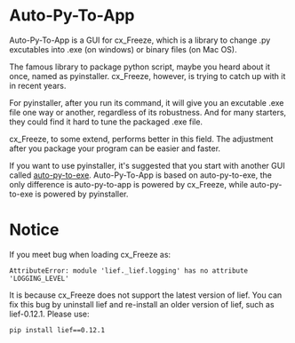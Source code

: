 # Auto-Py-To-App
 Auto-Py-To-App is a GUI for cx_Freeze, which is a library to change .py excutables into .exe (on windows) or binary files (on Mac OS).

 The famous library to package python script, maybe you heard about it once, named as pyinstaller. cx_Freeze, however, is trying to catch up with it in recent years.

 For pyinstaller, after you run its command, it will give you an excutable .exe file one way or another, regardless of its robustness. And for many starters, they could find it hard to tune the packaged .exe file.

 cx_Freeze, to some extend, performs better in this field. The adjustment after you package your program can be easier and faster.

 If you want to use pyinstaller, it's suggested that you start with another GUI called [auto-py-to-exe](https://pypi.org/project/auto-py-to-exe/). Auto-Py-To-App is based on auto-py-to-exe, the only difference is auto-py-to-app is powered by cx_Freeze, while auto-py-to-exe is powered by pyinstaller.

# Notice
 If you meet bug when loading cx_Freeze as: 

 ```AttributeError: module 'lief._lief.logging' has no attribute 'LOGGING_LEVEL'```

 It is because cx_Freeze does not support the latest version of lief. You can fix this bug by uninstall lief and re-install an older version of lief, such as lief-0.12.1. Please use:

 ```pip install lief==0.12.1```